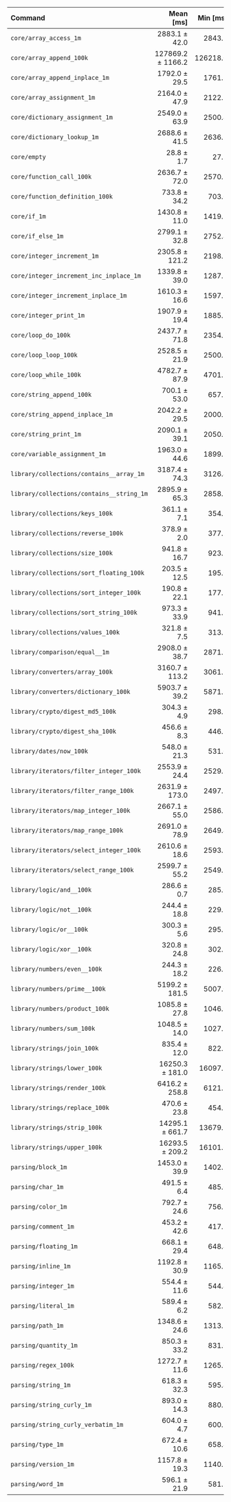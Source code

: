 | Command | Mean [ms] | Min [ms] | Max [ms] |
|:---|---:|---:|---:|
| `core/array_access_1m` | 2883.1 ± 42.0 | 2843.3 | 2925.7 | 100.06 ± 6.25 |
| `core/array_append_100k` | 127869.2 ± 1166.2 | 126218.0 | 128962.3 | 4437.67 ± 272.42 |
| `core/array_append_inplace_1m` | 1792.0 ± 29.5 | 1761.8 | 1826.7 | 62.19 ± 3.91 |
| `core/array_assignment_1m` | 2164.0 ± 47.9 | 2122.2 | 2220.4 | 75.10 ± 4.85 |
| `core/dictionary_assignment_1m` | 2549.0 ± 63.9 | 2500.4 | 2642.3 | 88.46 ± 5.81 |
| `core/dictionary_lookup_1m` | 2688.6 ± 41.5 | 2636.2 | 2734.1 | 93.31 ± 5.84 |
| `core/empty` | 28.8 ± 1.7 | 27.3 | 31.3 |
| `core/function_call_100k` | 2636.7 ± 72.0 | 2570.3 | 2714.6 | 91.51 ± 6.09 |
| `core/function_definition_100k` | 733.8 ± 34.2 | 703.0 | 778.0 | 25.46 ± 1.95 |
| `core/if_1m` | 1430.8 ± 11.0 | 1419.1 | 1445.3 | 49.66 ± 3.04 |
| `core/if_else_1m` | 2799.1 ± 32.8 | 2752.4 | 2828.8 | 97.14 ± 6.01 |
| `core/integer_increment_1m` | 2305.8 ± 121.2 | 2198.9 | 2459.0 | 80.02 ± 6.43 |
| `core/integer_increment_inc_inplace_1m` | 1339.8 ± 39.0 | 1287.6 | 1381.4 | 46.50 ± 3.13 |
| `core/integer_increment_inplace_1m` | 1610.3 ± 16.6 | 1597.0 | 1633.2 | 55.89 ± 3.44 |
| `core/integer_print_1m` | 1907.9 ± 19.4 | 1885.1 | 1924.2 | 66.21 ± 4.08 |
| `core/loop_do_100k` | 2437.7 ± 71.8 | 2354.6 | 2505.8 | 84.60 ± 5.71 |
| `core/loop_loop_100k` | 2528.5 ± 21.9 | 2500.3 | 2553.6 | 87.75 ± 5.38 |
| `core/loop_while_100k` | 4782.7 ± 87.9 | 4701.1 | 4905.8 | 165.98 ± 10.53 |
| `core/string_append_100k` | 700.1 ± 53.0 | 657.7 | 775.7 | 24.30 ± 2.36 |
| `core/string_append_inplace_1m` | 2042.2 ± 29.5 | 2000.7 | 2065.4 | 70.87 ± 4.42 |
| `core/string_print_1m` | 2090.1 ± 39.1 | 2050.0 | 2136.8 | 72.54 ± 4.61 |
| `core/variable_assignment_1m` | 1963.0 ± 44.6 | 1899.8 | 1998.8 | 68.13 ± 4.42 |
| `library/collections/contains__array_1m` | 3187.4 ± 74.3 | 3126.4 | 3291.0 | 110.62 ± 7.19 |
| `library/collections/contains__string_1m` | 2895.9 ± 65.3 | 2858.2 | 2993.7 | 100.50 ± 6.51 |
| `library/collections/keys_100k` | 361.1 ± 7.1 | 354.3 | 369.0 | 12.53 ± 0.80 |
| `library/collections/reverse_100k` | 378.9 ± 2.0 | 377.2 | 381.6 | 13.15 ± 0.80 |
| `library/collections/size_100k` | 941.8 ± 16.7 | 923.2 | 961.0 | 32.68 ± 2.07 |
| `library/collections/sort_floating_100k` | 203.5 ± 12.5 | 195.0 | 222.0 | 7.06 ± 0.61 |
| `library/collections/sort_integer_100k` | 190.8 ± 22.1 | 177.8 | 223.9 | 6.62 ± 0.87 |
| `library/collections/sort_string_100k` | 973.3 ± 33.9 | 941.1 | 1021.1 | 33.78 ± 2.36 |
| `library/collections/values_100k` | 321.8 ± 7.5 | 313.2 | 328.2 | 11.17 ± 0.73 |
| `library/comparison/equal__1m` | 2908.0 ± 38.7 | 2871.9 | 2962.4 | 100.92 ± 6.27 |
| `library/converters/array_100k` | 3160.7 ± 113.2 | 3061.2 | 3322.8 | 109.69 ± 7.73 |
| `library/converters/dictionary_100k` | 5903.7 ± 39.2 | 5871.3 | 5958.8 | 204.89 ± 12.51 |
| `library/crypto/digest_md5_100k` | 304.3 ± 4.9 | 298.5 | 309.7 | 10.56 ± 0.66 |
| `library/crypto/digest_sha_100k` | 456.6 ± 8.3 | 446.1 | 465.0 | 15.85 ± 1.00 |
| `library/dates/now_100k` | 548.0 ± 21.3 | 531.0 | 578.9 | 19.02 ± 1.37 |
| `library/iterators/filter_integer_100k` | 2553.9 ± 24.4 | 2529.6 | 2579.3 | 88.63 ± 5.45 |
| `library/iterators/filter_range_100k` | 2631.9 ± 173.0 | 2497.3 | 2864.8 | 91.34 ± 8.17 |
| `library/iterators/map_integer_100k` | 2667.1 ± 55.0 | 2586.1 | 2705.0 | 92.56 ± 5.93 |
| `library/iterators/map_range_100k` | 2691.0 ± 78.9 | 2649.4 | 2809.3 | 93.39 ± 6.30 |
| `library/iterators/select_integer_100k` | 2610.6 ± 18.6 | 2593.2 | 2628.1 | 90.60 ± 5.54 |
| `library/iterators/select_range_100k` | 2599.7 ± 55.2 | 2549.2 | 2669.4 | 90.22 ± 5.80 |
| `library/logic/and__100k` | 286.6 ± 0.7 | 285.6 | 287.2 | 9.95 ± 0.60 |
| `library/logic/not__100k` | 244.4 ± 18.8 | 229.7 | 272.1 | 8.48 ± 0.83 |
| `library/logic/or__100k` | 300.3 ± 5.6 | 295.5 | 307.3 | 10.42 ± 0.66 |
| `library/logic/xor__100k` | 320.8 ± 24.8 | 302.7 | 357.5 | 11.13 ± 1.09 |
| `library/numbers/even__100k` | 244.3 ± 18.2 | 226.7 | 269.1 | 8.48 ± 0.81 |
| `library/numbers/prime__100k` | 5199.2 ± 181.5 | 5007.0 | 5357.7 | 180.44 ± 12.64 |
| `library/numbers/product_100k` | 1085.8 ± 27.8 | 1046.9 | 1112.4 | 37.68 ± 2.48 |
| `library/numbers/sum_100k` | 1048.5 ± 14.0 | 1027.9 | 1058.1 | 36.39 ± 2.26 |
| `library/strings/join_100k` | 835.4 ± 12.0 | 822.1 | 849.8 | 28.99 ± 1.81 |
| `library/strings/lower_100k` | 16250.3 ± 181.0 | 16097.5 | 16511.5 | 563.96 ± 34.81 |
| `library/strings/render_100k` | 6416.2 ± 258.8 | 6121.2 | 6724.8 | 222.67 ± 16.23 |
| `library/strings/replace_100k` | 470.6 ± 23.8 | 454.8 | 505.6 | 16.33 ± 1.29 |
| `library/strings/strip_100k` | 14295.1 ± 661.7 | 13679.5 | 15223.3 | 496.11 ± 37.87 |
| `library/strings/upper_100k` | 16293.5 ± 209.2 | 16101.6 | 16523.8 | 565.46 ± 35.09 |
| `parsing/block_1m` | 1453.0 ± 39.9 | 1402.9 | 1499.5 | 50.43 ± 3.36 |
| `parsing/char_1m` | 491.5 ± 6.4 | 485.0 | 497.4 | 17.06 ± 1.06 |
| `parsing/color_1m` | 792.7 ± 24.6 | 756.1 | 807.2 | 27.51 ± 1.88 |
| `parsing/comment_1m` | 453.2 ± 42.6 | 417.3 | 512.4 | 15.73 ± 1.76 |
| `parsing/floating_1m` | 668.1 ± 29.4 | 648.4 | 711.8 | 23.19 ± 1.74 |
| `parsing/inline_1m` | 1192.8 ± 30.9 | 1165.9 | 1221.2 | 41.40 ± 2.73 |
| `parsing/integer_1m` | 554.4 ± 11.6 | 544.4 | 567.1 | 19.24 ± 1.24 |
| `parsing/literal_1m` | 589.4 ± 6.2 | 582.8 | 597.5 | 20.46 ± 1.26 |
| `parsing/path_1m` | 1348.6 ± 24.6 | 1313.3 | 1365.8 | 46.80 ± 2.97 |
| `parsing/quantity_1m` | 850.3 ± 33.2 | 831.0 | 899.8 | 29.51 ± 2.13 |
| `parsing/regex_100k` | 1272.7 ± 11.6 | 1265.0 | 1289.5 | 44.17 ± 2.71 |
| `parsing/string_1m` | 618.3 ± 32.3 | 595.4 | 666.2 | 21.46 ± 1.72 |
| `parsing/string_curly_1m` | 893.0 ± 14.3 | 880.6 | 910.4 | 30.99 ± 1.95 |
| `parsing/string_curly_verbatim_1m` | 604.0 ± 4.7 | 600.1 | 610.8 | 20.96 ± 1.28 |
| `parsing/type_1m` | 672.4 ± 10.6 | 658.4 | 683.7 | 23.34 ± 1.46 |
| `parsing/version_1m` | 1157.8 ± 19.3 | 1140.5 | 1174.9 | 40.18 ± 2.53 |
| `parsing/word_1m` | 596.1 ± 21.9 | 581.8 | 628.7 | 20.69 ± 1.47 |
